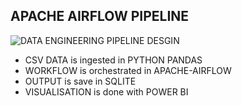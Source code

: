 
## APACHE AIRFLOW PIPELINE

![DATA ENGINEERING PIPELINE DESGIN](https://github.com/clonex33/dashboard/assets/155863966/0cacd587-0866-4ea3-b25c-d90dfacbc9cf)


- CSV DATA is ingested in PYTHON PANDAS
- WORKFLOW is orchestrated in APACHE-AIRFLOW
- OUTPUT is save in SQLITE
- VISUALISATION is done with POWER BI


